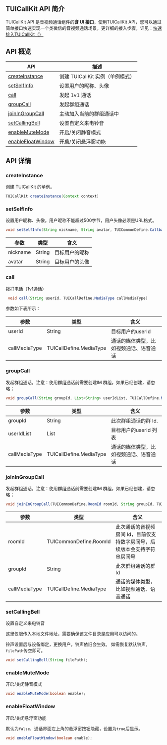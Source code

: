 ## TUICallKit API 简介

TUICallKit API 是音视频通话组件的**含 UI 接口**，使用TUICallKit API，您可以通过简单接口快速实现一个类微信的音视频通话场景，更详细的接入步骤，详见：[快速接入TUICallKit（）]()

<h2 id="TUICallKit">API 概览</h2>


| API | 描述 |
|-----|-----|
| [createInstance](#sharedinstance) | 创建 TUICallKit 实例（单例模式）|
| [setSelfInfo](#setSelfInfo) | 设置用户的昵称、头像|
| [call](#call) | 发起 1v1 通话|
| [groupCall](#groupCall) | 发起群组通话|
| [joinInGroupCall](#joinInGroupCall) | 主动加入当前的群组通话中 |
| [setCallingBell](#setCallingBell) | 设置自定义来电铃音 |
| [enableMuteMode](#enableMuteMode) | 开启/关闭静音模式 |
| [enableFloatWindow](#enableFloatWindow) | 开启/关闭悬浮窗功能 |

<h2 id="TUICallKit">API 详情</h2>

### createInstance
创建 TUICallKit 的单例。
```java
TUICallKit createInstance(Context context)
```

### setSelfInfo
设置用户昵称、头像。用户昵称不能超过500字节，用户头像必须是URL格式。
```java
void setSelfInfo(String nickname, String avatar, TUICommonDefine.Callback callback)
```
| 参数 | 类型 | 含义 |
|-----|-----|-----|
| nickname | String | 目标用户的昵称 |
| avatar | String | 目标用户的头像 | 

### call
拨打电话（1v1通话）

```java
 void call(String userId, TUICallDefine.MediaType callMediaType)
```

参数如下表所示：

| 参数 | 类型 | 含义 |
|-----|-----|-----|
| userId | String | 目标用户的userId |
| callMediaType | TUICallDefine.MediaType  | 通话的媒体类型，比如视频通话、语音通话 |

### groupCall
发起群组通话，注意：使用群组通话前需要创建IM 群组，如果已经创建，请忽略；

```java
void groupCall(String groupId, List<String> userIdList, TUICallDefine.MediaType callMediaType) {
```

| 参数 | 类型 | 含义 |
|-----|-----|-----|
| groupId | String | 此次群组通话的群 Id. |
| userIdList | List | 目标用户的userId 列表 |
| callMediaType | TUICallDefine.MediaType | 通话的媒体类型，比如视频通话、语音通话 |

### joinInGroupCall
发起群组通话，注意：使用群组通话前需要创建IM 群组，如果已经创建，请忽略；

```java
void joinInGroupCall(TUICommonDefine.RoomId roomId, String groupId, TUICallDefine.MediaType callMediaType, TUICommonDefine.Callback callback);
```

| 参数 | 类型 | 含义 |
|-----|-----|-----|
| roomId | TUICommonDefine.RoomId | 此次通话的音视频房间 Id，目前仅支持数字房间号，后续版本会支持字符串房间号 |
| groupId | String | 此次群组通话的群 Id |
| callMediaType | TUICallDefine.MediaType | 通话的媒体类型，比如视频通话、语音通话 |


### setCallingBell
设置自定义来电铃音

这里仅限传入本地文件地址，需要确保该文件目录是应用可以访问的。

铃声设置后与设备绑定，更换用户，铃声依旧会生效。
如需恢复默认铃声，`filePath`传空即可。

```java
void setCallingBell(String filePath);
```

### enableMuteMode
开启/关闭静音模式

```java
void enableMuteMode(boolean enable);
```

### enableFloatWindow
开启/关闭悬浮窗功能

默认为`false`，通话界面左上角的悬浮窗按钮隐藏，设置为`true`后显示。

```java
void enableFloatWindow(boolean enable);
```

